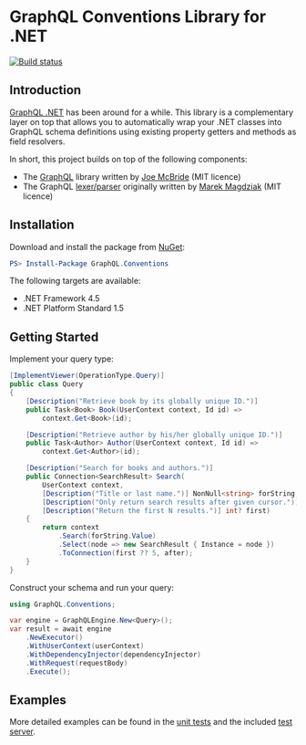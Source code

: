 GraphQL Conventions Library for .NET
====================================

[![Build status](https://ci.appveyor.com/api/projects/status/a8oyaoubntd6ft9n/branch/master?svg=true)](https://ci.appveyor.com/project/tlil87/conventions/branch/master)

## Introduction
[GraphQL .NET](https://www.github.com/graphql-dotnet/graphql-dotnet) has been around for a while. This library is a complementary layer on top that allows you to automatically wrap your .NET classes into GraphQL schema definitions using existing property getters and methods as field resolvers.

In short, this project builds on top of the following components:

 * The [GraphQL](https://github.com/graphql-dotnet/graphql-dotnet) library written by [Joe McBride](https://github.com/joemcbride) (MIT licence)
 * The GraphQL [lexer/parser](http://github.com/graphql-dotnet/parser) originally written by [Marek Magdziak](https://github.com/mkmarek) (MIT licence)

## Installation

Download and install the package from [NuGet](https://www.nuget.org/packages/GraphQL.Conventions):

```powershell
PS> Install-Package GraphQL.Conventions
```

The following targets are available:

 * .NET Framework 4.5
 * .NET Platform Standard 1.5

## Getting Started

Implement your query type:

```cs
[ImplementViewer(OperationType.Query)]
public class Query
{
    [Description("Retrieve book by its globally unique ID.")]
    public Task<Book> Book(UserContext context, Id id) =>
        context.Get<Book>(id);

    [Description("Retrieve author by his/her globally unique ID.")]
    public Task<Author> Author(UserContext context, Id id) =>
        context.Get<Author>(id);

    [Description("Search for books and authors.")]
    public Connection<SearchResult> Search(
        UserContext context,
        [Description("Title or last name.")] NonNull<string> forString,
        [Description("Only return search results after given cursor.")] Cursor? after,
        [Description("Return the first N results.")] int? first)
    {
        return context
            .Search(forString.Value)
            .Select(node => new SearchResult { Instance = node })
            .ToConnection(first ?? 5, after);
    }
}
```

Construct your schema and run your query:

```cs
using GraphQL.Conventions;

var engine = GraphQLEngine.New<Query>();
var result = await engine
    .NewExecutor()
    .WithUserContext(userContext)
    .WithDependencyInjector(dependencyInjector)
    .WithRequest(requestBody)
    .Execute();
```

## Examples

More detailed examples can be found in the [unit tests](https://github.com/graphql-dotnet/conventions/tree/master/test/GraphQL.Conventions.Tests) and the included [test server](https://github.com/graphql-dotnet/conventions/tree/master/test/GraphQL.Conventions.Tests.Server).
